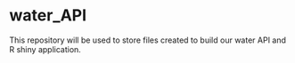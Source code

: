 # water_API
This repository will be used to store files created to build our water API and R shiny application.
